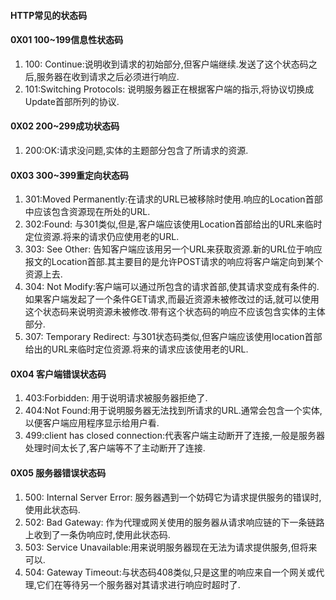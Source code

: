 #### HTTP常见的状态码

#### 0X01 100~199信息性状态码

1. 100: Continue:说明收到请求的初始部分,但客户端继续.发送了这个状态码之后,服务器在收到请求之后必须进行响应.
2. 101:Switching Protocols: 说明服务器正在根据客户端的指示,将协议切换成Update首部所列的协议.

#### 0X02 200~299成功状态码

1. 200:OK:请求没问题,实体的主题部分包含了所请求的资源.

#### 0X03 300~399重定向状态码

1. 301:Moved Permanently:在请求的URL已被移除时使用.响应的Location首部中应该包含资源现在所处的URL.
2. 302:Found: 与301类似,但是,客户端应该使用Location首部给出的URL来临时定位资源.将来的请求仍应使用老的URL.
3. 303: See Other: 告知客户端应该用另一个URL来获取资源.新的URL位于响应报文的Location首部.其主要目的是允许POST请求的响应将客户端定向到某个资源上去.
4. 304: Not Modify:客户端可以通过所包含的请求首部,使其请求变成有条件的.如果客户端发起了一个条件GET请求,而最近资源未被修改过的话,就可以使用这个状态码来说明资源未被修改.带有这个状态码的响应不应该包含实体的主体部分.
5. 307: Temporary Redirect: 与301状态码类似,但客户端应该使用location首部给出的URL来临时定位资源.将来的请求应该使用老的URL.

#### 0X04 客户端错误状态码

1. 403:Forbidden: 用于说明请求被服务器拒绝了.
2. 404:Not Found:用于说明服务器无法找到所请求的URL.通常会包含一个实体,以便客户端应用程序显示给用户看.
3. 499:client has closed connection:代表客户端主动断开了连接,一般是服务器处理时间太长了,客户端等不了主动断开了连接.

#### 0X05 服务器错误状态码

1. 500: Internal Server Error: 服务器遇到一个妨碍它为请求提供服务的错误时,使用此状态码.
2. 502: Bad Gateway: 作为代理或网关使用的服务器从请求响应链的下一条链路上收到了一条伪响应时,使用此状态码.
3. 503: Service Unavailable:用来说明服务器现在无法为请求提供服务,但将来可以.
4. 504: Gateway Timeout:与状态码408类似,只是这里的响应来自一个网关或代理,它们在等待另一个服务器对其请求进行响应时超时了. 